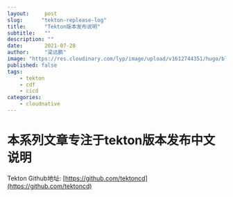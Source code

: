 ```yaml
---
layout:     post 
slug:      "tekton-replease-log"
title:      "Tekton版本发布说明"
subtitle:   ""
description: ""
date:       2021-07-28
author:     "梁远鹏"
image: "https://res.cloudinary.com/lyp/image/upload/v1612744351/hugo/blog.github.io/pexels-bruno-cervera-6032877.jpg"
published: false
tags:
    - tekton
    - cdf
    - cicd
categories: 
    - cloudnative
---    
```


# 本系列文章专注于tekton版本发布中文说明  

Tekton Github地址: [https://github.com/tektoncd](https://github.com/tektoncd)  

